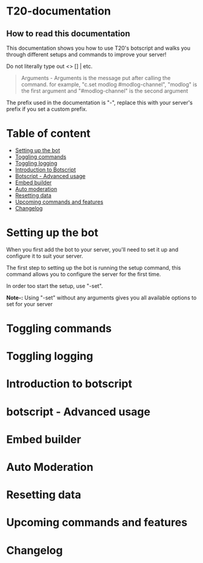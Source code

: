 # T20-documentation

## How to read this documentation

This documentation shows you how to use T20's botscript and walks you through different setups and commands to improve your server!

Do not literally type out <> [] | etc.

> Arguments - Arguments is the message put after calling the command. for example, "c.set modlog #modlog-channel", "modlog" is the first argument and "#modlog-channel" is the second argument

The prefix used in the documentation is "-", replace this with your server's prefix if you set a custom prefix.

# Table of content

* [Setting up the bot](#-setting-up-the-bot)
* [Toggling commands](#-Toggling-commands)
* [Toggling logging](#-Toggling-logging)
* [Introduction to Botscript](#-Introduction-to-botscript)
* [Botscript - Advanced usage](#-Botscript---Advanced-usage)
* [Embed builder](#-Embed-builder)
* [Auto moderation](#-Auto-moderation)
* [Resetting data](#-Resetting-date)
* [Upcoming commands and features](#-Upcoming-commands-and-features)
* [Changelog](#-Changelog)


# Setting up the bot

When you first add the bot to your server, you'll need to set it up and configure it to suit your server. 

The first step to setting up the bot is running the setup command, this command allows you to configure the server for the first time.

In order too start the setup, use "-set".

**Note-:** Using "-set" without any arguments gives you all available options to set for your server

# Toggling commands

# Toggling logging

# Introduction to botscript

# botscript - Advanced usage

# Embed builder

# Auto Moderation

# Resetting data

# Upcoming commands and features

# Changelog




